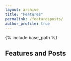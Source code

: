```yaml
---
layout: archive
title: "Features"
permalink: /featuresposts/
author_profile: true
---
```


{% include base_path %}

## Features and Posts
